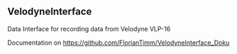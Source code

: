 ## VelodyneInterface

Data Interface for recording data from Velodyne VLP-16

Documentation on
https://github.com/FlorianTimm/VelodyneInterface_Doku